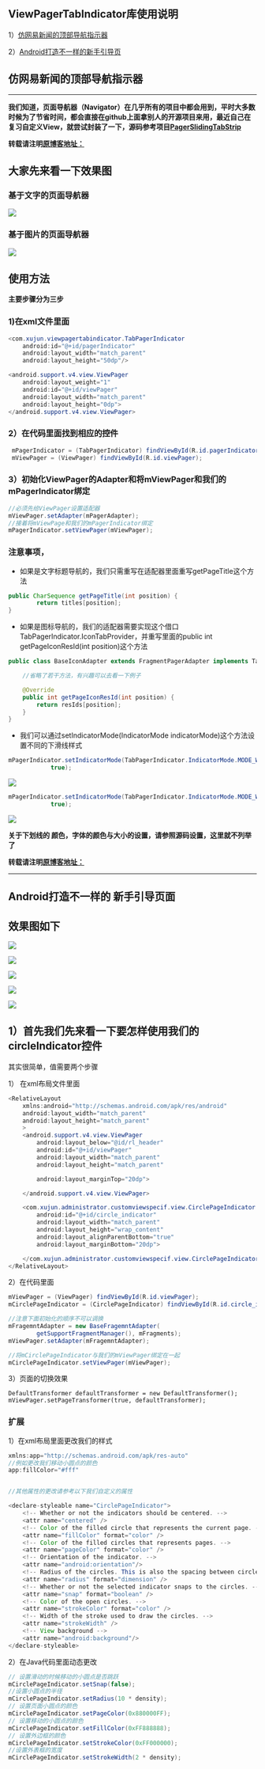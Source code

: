 
## ViewPagerTabIndicator库使用说明

1）[仿网易新闻的顶部导航指示器](#1.1)

2）[Android打造不一样的新手引导页](#1.2)



## <span id="1.1">仿网易新闻的顶部导航指示器<span/>


---

**我们知道，页面导航器（Navigator）在几乎所有的项目中都会用到，平时大多数时候为了节省时间，都会直接在github上面拿别人的开源项目来用，最近自己在复习自定义View，就尝试封装了一下，源码参考项目[PagerSlidingTabStrip](https://github.com/astuetz/PagerSlidingTabStrip)**

**转载请注明[原博客地址：](http://blog.csdn.net/gdutxiaoxu/article/details/52081609)** 

## 大家先来看一下效果图
### 基于文字的页面导航器
![](http://ww1.sinaimg.cn/large/9fe4afa0gw1f6dexhz7xbg208q0ganh1.gif)

### 基于图片的页面导航器
![](http://ww4.sinaimg.cn/large/9fe4afa0gw1f6dex72nl1g208q0ga7gx.gif)

## 使用方法
**主要步骤分为三步**
### 1)在xml文件里面
```java
<com.xujun.viewpagertabindicator.TabPagerIndicator
    android:id="@+id/pagerIndicator"
    android:layout_width="match_parent"
    android:layout_height="50dp"/>

<android.support.v4.view.ViewPager
    android:layout_weight="1"
    android:id="@+id/viewPager"
    android:layout_width="match_parent"
    android:layout_height="0dp">
</android.support.v4.view.ViewPager>

```
### 2）在代码里面找到相应的控件
```java
 mPagerIndicator = (TabPagerIndicator) findViewById(R.id.pagerIndicator);
 mViewPager = (ViewPager) findViewById(R.id.viewPager);
```
### 3）初始化ViewPager的Adapter和将mViewPager和我们的mPagerIndicator绑定
```java
//必须先给ViewPager设置适配器
mViewPager.setAdapter(mPagerAdapter);
//接着将mViewPage和我们的mPagerIndicator绑定
mPagerIndicator.setViewPager(mViewPager);
```
### 注意事项，
* 如果是文字标题导航的，我们只需重写在适配器里面重写getPageTitle这个方法

```java
public CharSequence getPageTitle(int position) {
        return titles[position];
}
```

* 如果是图标导航的，我们的适配器需要实现这个借口TabPagerIndicator.IconTabProvider，并重写里面的public int getPageIconResId(int position)这个方法
```java
public class BaseIconAdapter extends FragmentPagerAdapter implements TabPagerIndicator.IconTabProvider {

    //省略了若干方法，有兴趣可以去看一下例子

    @Override
    public int getPageIconResId(int position) {
        return resIds[position];
    }
}

```
* 我们可以通过setIndicatorMode(IndicatorMode indicatorMode)这个方法设置不同的下滑线样式

```java
mPagerIndicator.setIndicatorMode(TabPagerIndicator.IndicatorMode.MODE_WEIGHT_EXPAND_NOSAME,
            true);
```
![](http://ww4.sinaimg.cn/large/9fe4afa0gw1f6dexpxlpgj208o0f3js2.jpg)

```java
mPagerIndicator.setIndicatorMode(TabPagerIndicator.IndicatorMode.MODE_WEIGHT_EXPAND_SAME,
            true);
```

![](http://ww2.sinaimg.cn/large/9fe4afa0gw1f6dexvwva1j208r0fddgk.jpg)

**关于下划线的 颜色，字体的颜色与大小的设置，请参照源码设置，这里就不列举了**

**转载请注明[原博客地址：](http://blog.csdn.net/gdutxiaoxu/article/details/52081609)** 

---


## <span id="1.2">Android打造不一样的 新手引导页面<span/>

## 效果图如下

![](http://ww1.sinaimg.cn/large/9fe4afa0gw1f70gqpy5ycg208q0gutlk.gif)

![](http://ww1.sinaimg.cn/large/9fe4afa0gw1f70graawzcg208q0gu4qr.gif)

![](http://ww3.sinaimg.cn/large/9fe4afa0gw1f70gs1snbyg208q0gub2c.gif)

![](http://ww3.sinaimg.cn/large/9fe4afa0gw1f70gs1snbyg208q0gub2c.gif)

![](http://ww1.sinaimg.cn/large/9fe4afa0gw1f70guih4kxg208q0gue82.gif)

## 1）首先我们先来看一下要怎样使用我们的circleIndicator控件

其实很简单，值需要两个步骤

1） 在xml布局文件里面

```java 
<RelativeLayout
    xmlns:android="http://schemas.android.com/apk/res/android"
    android:layout_width="match_parent"
    android:layout_height="match_parent"
    >
    <android.support.v4.view.ViewPager
        android:layout_below="@id/rl_header"
        android:id="@+id/viewPager"
        android:layout_width="match_parent"
        android:layout_height="match_parent"

        android:layout_marginTop="20dp">

    </android.support.v4.view.ViewPager>

    <com.xujun.administrator.customviewspecif.view.CirclePageIndicator
        android:id="@+id/circle_indicator"
        android:layout_width="match_parent"
        android:layout_height="wrap_content"
        android:layout_alignParentBottom="true"
        android:layout_marginBottom="20dp">

    </com.xujun.administrator.customviewspecif.view.CirclePageIndicator>
</RelativeLayout>

```
2）在代码里面

```java 
mViewPager = (ViewPager) findViewById(R.id.viewPager);
mCirclePageIndicator = (CirclePageIndicator) findViewById(R.id.circle_indicator);

//注意下面初始化的顺序不可以调换
mFragemntAdapter = new BaseFragemntAdapter(
        getSupportFragmentManager(), mFragments);
mViewPager.setAdapter(mFragemntAdapter);

//将mCirclePageIndicator与我们的mViewPager绑定在一起
mCirclePageIndicator.setViewPager(mViewPager);

```

3）页面的切换效果

```java?linenums
DefaultTransformer defaultTransformer = new DefaultTransformer();
mViewPager.setPageTransformer(true, defaultTransformer);

```

### 扩展
1）在xml布局里面更改我们的样式

```java 
xmlns:app="http://schemas.android.com/apk/res-auto"
//例如更改我们移动小圆点的颜色
app:fillColor="#fff"


//其他属性的更改请参考以下我们自定义的属性

<declare-styleable name="CirclePageIndicator">
    <!-- Whether or not the indicators should be centered. -->
    <attr name="centered" />
    <!-- Color of the filled circle that represents the current page. -->
    <attr name="fillColor" format="color" />
    <!-- Color of the filled circles that represents pages. -->
    <attr name="pageColor" format="color" />
    <!-- Orientation of the indicator. -->
    <attr name="android:orientation"/>
    <!-- Radius of the circles. This is also the spacing between circles. -->
    <attr name="radius" format="dimension" />
    <!-- Whether or not the selected indicator snaps to the circles. -->
    <attr name="snap" format="boolean" />
    <!-- Color of the open circles. -->
    <attr name="strokeColor" format="color" />
    <!-- Width of the stroke used to draw the circles. -->
    <attr name="strokeWidth" />
    <!-- View background -->
    <attr name="android:background"/>
</declare-styleable>


```

2）在Java代码里面动态更改

```java
// 设置滑动的时候移动的小圆点是否跳跃
mCirclePageIndicator.setSnap(false);
//设置小圆点的半径
mCirclePageIndicator.setRadius(10 * density);
// 设置页面小圆点的颜色
mCirclePageIndicator.setPageColor(0x880000FF);
// 设置移动的小圆点的颜色
mCirclePageIndicator.setFillColor(0xFF888888);
// 设置外边框的颜色
mCirclePageIndicator.setStrokeColor(0xFF000000);
//设置外表框的宽度
mCirclePageIndicator.setStrokeWidth(2 * density);


```

